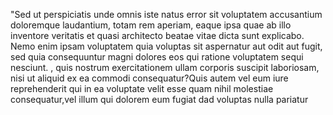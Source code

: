 "Sed ut perspiciatis unde omnis iste natus error sit voluptatem accusantium doloremque laudantium, totam
rem aperiam, eaque ipsa quae ab illo inventore veritatis et quasi architecto beatae vitae dicta sunt 
explicabo. Nemo enim ipsam voluptatem quia voluptas sit aspernatur aut odit aut fugit, sed quia consequuntur 
magni dolores eos qui ratione voluptatem sequi nesciunt. , quis nostrum exercitationem ullam corporis suscipit 
laboriosam, nisi ut aliquid ex ea commodi consequatur?Quis autem vel eum iure reprehenderit qui in ea 
voluptate velit esse quam nihil molestiae consequatur,vel illum qui dolorem 
eum fugiat dad voluptas nulla pariatur 